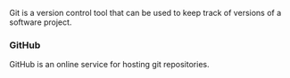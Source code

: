 
Git is a version control tool that can be used to keep track of versions of a software project.

### GitHub

GitHub is an online service for hosting git repositories.
